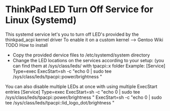 # ThinkPad LED Turn Off Service for Linux (Systemd)
 This systemd service let's you to turn off LED's  provided by the thinkpad_acpi kernel driver
 To enable it on a custom kernel --> Gentoo Wiki TODO
 How to install
 - Copy the provided dervice files to /etc/systemd/system directory
 - Change the LED locations on the services according to your setup: (you can find them at /sys/class/leds/ with tpacpi::x folder
Example:
[Service]
Type=exec
ExecStart=sh -c "echo 0 | sudo tee /sys/class/leds/tpacpi::power/brightness "

You can also disable multiple LEDs at once with using multiple ExecStart entries
[Service]
Type=exec
ExecStart=sh -c "echo 0 | sudo tee /sys/class/leds/tpacpi::power/brightness "
ExecStart=sh -c "echo 0 | sudo tee /sys/class/leds/tpacpi::lid_logo_dot/brightness "
